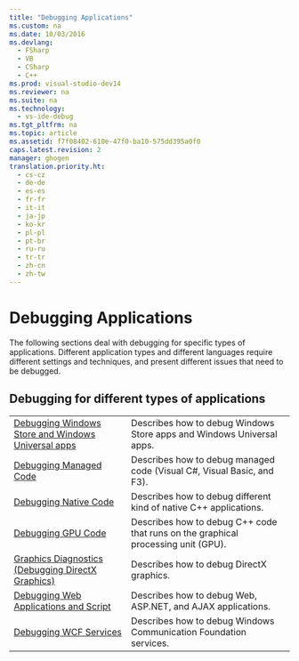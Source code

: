 ```yaml
---
title: "Debugging Applications"
ms.custom: na
ms.date: 10/03/2016
ms.devlang: 
  - FSharp
  - VB
  - CSharp
  - C++
ms.prod: visual-studio-dev14
ms.reviewer: na
ms.suite: na
ms.technology: 
  - vs-ide-debug
ms.tgt_pltfrm: na
ms.topic: article
ms.assetid: f7f08402-610e-47f0-ba10-575dd395a0f0
caps.latest.revision: 2
manager: ghogen
translation.priority.ht: 
  - cs-cz
  - de-de
  - es-es
  - fr-fr
  - it-it
  - ja-jp
  - ko-kr
  - pl-pl
  - pt-br
  - ru-ru
  - tr-tr
  - zh-cn
  - zh-tw
---
```

# Debugging Applications
The following sections deal with debugging for specific types of applications. Different application types and different languages require different settings and techniques, and present different issues that need to be debugged.  
  
## Debugging for different types of applications  
  
|||  
|-|-|  
|[Debugging Windows Store and Windows Universal apps](../VS_debugger/Debugging-Windows-Store-and-Windows-Universal-apps.md)|Describes how to debug Windows Store apps and Windows Universal apps.|  
|[Debugging Managed Code](../VS_debugger/Debugging-Managed-Code.md)|Describes how to debug managed code (Visual C#, Visual Basic, and F3).|  
|[Debugging Native Code](../VS_debugger/Debugging-Native-Code.md)|Describes how to debug different kind of native C++ applications.|  
|[Debugging GPU Code](../VS_debugger/Debugging-GPU-Code.md)|Describes how to debug C++ code that runs on the graphical processing unit (GPU).|  
|[Graphics Diagnostics (Debugging DirectX Graphics)](../VS_debugger/Visual-Studio-Graphics-Diagnostics.md)|Describes how to debug DirectX graphics.|  
|[Debugging Web Applications and Script](../VS_debugger/Debugging-Web-Applications-and-Script.md)|Describes how to debug Web, ASP.NET, and AJAX applications.|  
|[Debugging WCF Services](../VS_debugger/Debugging-WCF-Services.md)|Describes how to debug Windows Communication Foundation services.|